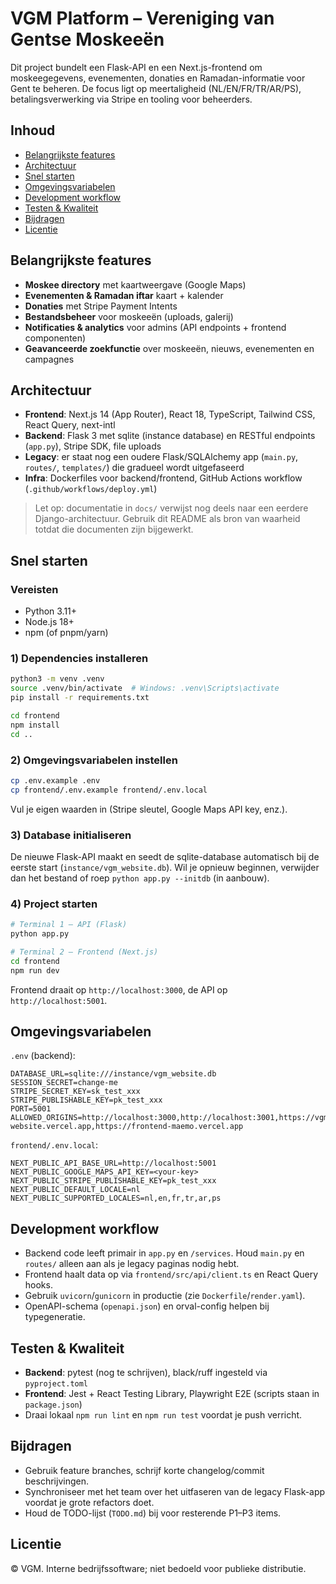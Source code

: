 # VGM Platform – Vereniging van Gentse Moskeeën

Dit project bundelt een Flask-API en een Next.js-frontend om moskeegegevens, evenementen, donaties en Ramadan-informatie voor Gent te beheren. De focus ligt op meertaligheid (NL/EN/FR/TR/AR/PS), betalingsverwerking via Stripe en tooling voor beheerders.

## Inhoud
- [Belangrijkste features](#belangrijkste-features)
- [Architectuur](#architectuur)
- [Snel starten](#snel-starten)
- [Omgevingsvariabelen](#omgevingsvariabelen)
- [Development workflow](#development-workflow)
- [Testen & Kwaliteit](#testen--kwaliteit)
- [Bijdragen](#bijdragen)
- [Licentie](#licentie)

## Belangrijkste features
- **Moskee directory** met kaartweergave (Google Maps)
- **Evenementen & Ramadan iftar** kaart + kalender
- **Donaties** met Stripe Payment Intents
- **Bestandsbeheer** voor moskeeën (uploads, galerij)
- **Notificaties & analytics** voor admins (API endpoints + frontend componenten)
- **Geavanceerde zoekfunctie** over moskeeën, nieuws, evenementen en campagnes

## Architectuur
- **Frontend**: Next.js 14 (App Router), React 18, TypeScript, Tailwind CSS, React Query, next-intl
- **Backend**: Flask 3 met sqlite (instance database) en RESTful endpoints (`app.py`), Stripe SDK, file uploads
- **Legacy**: er staat nog een oudere Flask/SQLAlchemy app (`main.py`, `routes/`, `templates/`) die gradueel wordt uitgefaseerd
- **Infra**: Dockerfiles voor backend/frontend, GitHub Actions workflow (`.github/workflows/deploy.yml`)

> Let op: documentatie in `docs/` verwijst nog deels naar een eerdere Django-architectuur. Gebruik dit README als bron van waarheid totdat die documenten zijn bijgewerkt.

## Snel starten

### Vereisten
- Python 3.11+
- Node.js 18+
- npm (of pnpm/yarn)

### 1) Dependencies installeren
```bash
python3 -m venv .venv
source .venv/bin/activate  # Windows: .venv\Scripts\activate
pip install -r requirements.txt

cd frontend
npm install
cd ..
```

### 2) Omgevingsvariabelen instellen
```bash
cp .env.example .env
cp frontend/.env.example frontend/.env.local
```
Vul je eigen waarden in (Stripe sleutel, Google Maps API key, enz.).

### 3) Database initialiseren
De nieuwe Flask-API maakt en seedt de sqlite-database automatisch bij de eerste start (`instance/vgm_website.db`). Wil je opnieuw beginnen, verwijder dan het bestand of roep `python app.py --initdb` (in aanbouw).

### 4) Project starten
```bash
# Terminal 1 – API (Flask)
python app.py

# Terminal 2 – Frontend (Next.js)
cd frontend
npm run dev
```
Frontend draait op `http://localhost:3000`, de API op `http://localhost:5001`.

## Omgevingsvariabelen

`.env` (backend):
```
DATABASE_URL=sqlite:///instance/vgm_website.db
SESSION_SECRET=change-me
STRIPE_SECRET_KEY=sk_test_xxx
STRIPE_PUBLISHABLE_KEY=pk_test_xxx
PORT=5001
ALLOWED_ORIGINS=http://localhost:3000,http://localhost:3001,https://vgm-website.vercel.app,https://frontend-maemo.vercel.app
```

`frontend/.env.local`:
```
NEXT_PUBLIC_API_BASE_URL=http://localhost:5001
NEXT_PUBLIC_GOOGLE_MAPS_API_KEY=<your-key>
NEXT_PUBLIC_STRIPE_PUBLISHABLE_KEY=pk_test_xxx
NEXT_PUBLIC_DEFAULT_LOCALE=nl
NEXT_PUBLIC_SUPPORTED_LOCALES=nl,en,fr,tr,ar,ps
```

## Development workflow
- Backend code leeft primair in `app.py` en `/services`. Houd `main.py` en `routes/` alleen aan als je legacy paginas nodig hebt.
- Frontend haalt data op via `frontend/src/api/client.ts` en React Query hooks.
- Gebruik `uvicorn`/`gunicorn` in productie (zie `Dockerfile`/`render.yaml`).
- OpenAPI-schema (`openapi.json`) en orval-config helpen bij typegeneratie.

## Testen & Kwaliteit
- **Backend**: pytest (nog te schrijven), black/ruff ingesteld via `pyproject.toml`
- **Frontend**: Jest + React Testing Library, Playwright E2E (scripts staan in `package.json`)
- Draai lokaal `npm run lint` en `npm run test` voordat je push verricht.

## Bijdragen
- Gebruik feature branches, schrijf korte changelog/commit beschrijvingen.
- Synchroniseer met het team over het uitfaseren van de legacy Flask-app voordat je grote refactors doet.
- Houd de TODO-lijst (`TODO.md`) bij voor resterende P1–P3 items.

## Licentie

© VGM. Interne bedrijfssoftware; niet bedoeld voor publieke distributie.
